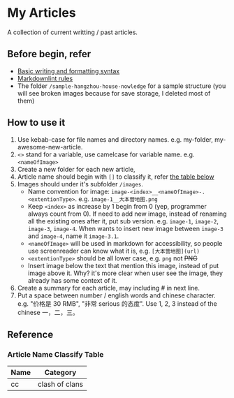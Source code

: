# My Articles

A collection of current writting / past articles.

## Before begin, refer

- [Basic writing and formatting syntax](https://help.github.com/articles/basic-writing-and-formatting-syntax/)
- [Markdownlint rules](https://github.com/DavidAnson/markdownlint/blob/master/doc/Rules.md)
- The folder `/sample-hangzhou-house-nowledge` for a sample structure (you will see broken images because for save storage, I deleted most of them)

## How to use it

1. Use kebab-case for file names and directory names. e.g. my-folder, my-awesome-new-article.
2. `<>` stand for a variable, use camelcase for variable name. e.g. `<nameOfImage>`
3. Create a new folder for each new article,
4. Article name should begin with `[]` to classify it, refer [the table below](#article-name-classify-table)
5. Images should under it's subfolder `/images`.
    - Name convention for image: `image-<index>__<nameOfImage>-.<extentionType>`. e.g. `image-1__大本营地图.png`
    - Keep `<index>` as increase by 1 begin from 0 (yep, programmer always count from 0). If need to add new image, instead of renaming all the existing ones after it, put sub version. e.g. `image-1`, `image-2`, `image-3`, `image-4`. When wants to insert new image between `image-3` and `image-4`, name it `image-3.1`.
    - `<nameOfImage>` will be used in markdown for accessibility, so people use screenreader can know what it is, e.g. `[大本营地图](url)`
    - `<extentionType>` should be all lower case, e.g. `png` not ~~PNG~~
    - Insert image below the text that mention this image, instead of put image above it. Why? it's more clear when user see the image, they already has some context of it.
6. Create a summary for each article, may including # in next line.
7. Put a space between number / english words and chinese character. e.g. "价格是 30 RMB", "非常 serious 的态度". Use 1, 2, 3 instead of the chinese 一，二，三。

## Reference

### Article Name Classify Table

Name | Category
------------ | -------------
cc | clash of clans